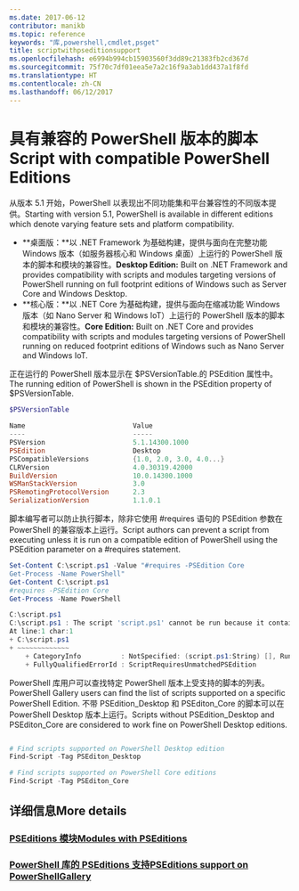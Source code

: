 ```yaml
---
ms.date: 2017-06-12
contributor: manikb
ms.topic: reference
keywords: "库,powershell,cmdlet,psget"
title: scriptwithpseditionsupport
ms.openlocfilehash: e6994b994cb15903560f3dd89c21383fb2cd367d
ms.sourcegitcommit: 75f70c7df01eea5e7a2c16f9a3ab1dd437a1f8fd
ms.translationtype: HT
ms.contentlocale: zh-CN
ms.lasthandoff: 06/12/2017
---
```

# <a name="script-with-compatible-powershell-editions"></a><span data-ttu-id="cc904-103">具有兼容的 PowerShell 版本的脚本</span><span class="sxs-lookup"><span data-stu-id="cc904-103">Script with compatible PowerShell Editions</span></span>
<span data-ttu-id="cc904-104">从版本 5.1 开始，PowerShell 以表现出不同功能集和平台兼容性的不同版本提供。</span><span class="sxs-lookup"><span data-stu-id="cc904-104">Starting with version 5.1, PowerShell is available in different editions which denote varying feature sets and platform compatibility.</span></span>

- <span data-ttu-id="cc904-105">**桌面版：**以 .NET Framework 为基础构建，提供与面向在完整功能 Windows 版本（如服务器核心和 Windows 桌面）上运行的 PowerShell 版本的脚本和模块的兼容性。</span><span class="sxs-lookup"><span data-stu-id="cc904-105">**Desktop Edition:** Built on .NET Framework and provides compatibility with scripts and modules targeting versions of PowerShell running on full footprint editions of Windows such as Server Core and Windows Desktop.</span></span>
- <span data-ttu-id="cc904-106">**核心版：**以 .NET Core 为基础构建，提供与面向在缩减功能 Windows 版本（如 Nano Server 和 Windows IoT）上运行的 PowerShell 版本的脚本和模块的兼容性。</span><span class="sxs-lookup"><span data-stu-id="cc904-106">**Core Edition:** Built on .NET Core and provides compatibility with scripts and modules targeting versions of PowerShell running on reduced footprint editions of Windows such as Nano Server and Windows IoT.</span></span>

<span data-ttu-id="cc904-107">正在运行的 PowerShell 版本显示在 $PSVersionTable.的 PSEdition 属性中。</span><span class="sxs-lookup"><span data-stu-id="cc904-107">The running edition of PowerShell is shown in the PSEdition property of $PSVersionTable.</span></span>
```powershell
$PSVersionTable

Name                           Value
----                           -----
PSVersion                      5.1.14300.1000
PSEdition                      Desktop
PSCompatibleVersions           {1.0, 2.0, 3.0, 4.0...}
CLRVersion                     4.0.30319.42000
BuildVersion                   10.0.14300.1000
WSManStackVersion              3.0
PSRemotingProtocolVersion      2.3
SerializationVersion           1.1.0.1
```

<span data-ttu-id="cc904-108">脚本编写者可以防止执行脚本，除非它使用 #requires 语句的 PSEdition 参数在 PowerShell 的兼容版本上运行。</span><span class="sxs-lookup"><span data-stu-id="cc904-108">Script authors can prevent a script from executing unless it is run on a compatible edition of PowerShell using the PSEdition parameter on a #requires statement.</span></span>
```powershell
Set-Content C:\script.ps1 -Value "#requires -PSEdition Core
Get-Process -Name PowerShell"
Get-Content C:\script.ps1
#requires -PSEdition Core
Get-Process -Name PowerShell

C:\script.ps1
C:\script.ps1 : The script 'script.ps1' cannot be run because it contained a "#requires" statement for PowerShell Core edition. The edition of PowerShell that is required by the script does not match the currently running PowerShell Desktop edition.
At line:1 char:1
+ C:\script.ps1
+ ~~~~~~~~~~~~~
    + CategoryInfo          : NotSpecified: (script.ps1:String) [], RuntimeException
    + FullyQualifiedErrorId : ScriptRequiresUnmatchedPSEdition
```

<span data-ttu-id="cc904-109">PowerShell 库用户可以查找特定 PowerShell 版本上受支持的脚本的列表。</span><span class="sxs-lookup"><span data-stu-id="cc904-109">PowerShell Gallery users can find the list of scripts supported on a specific PowerShell Edition.</span></span>
<span data-ttu-id="cc904-110">不带 PSEdition_Desktop 和 PSEditon_Core 的脚本可以在 PowerShell Desktop 版本上运行。</span><span class="sxs-lookup"><span data-stu-id="cc904-110">Scripts without PSEdition_Desktop and PSEditon_Core are considered to work fine on PowerShell Desktop editions.</span></span>

```powershell

# Find scripts supported on PowerShell Desktop edition
Find-Script -Tag PSEditon_Desktop

# Find scripts supported on PowerShell Core editions
Find-Script -Tag PSEditon_Core

```

## <a name="more-details"></a><span data-ttu-id="cc904-111">详细信息</span><span class="sxs-lookup"><span data-stu-id="cc904-111">More details</span></span>
### <a name="modules-with-pseditionsmodulemodulewithpseditionsupportmd"></a>[<span data-ttu-id="cc904-112">PSEditions 模块</span><span class="sxs-lookup"><span data-stu-id="cc904-112">Modules with PSEditions</span></span>](../module/modulewithpseditionsupport.md)
### <a name="pseditions-support-on-powershellgallerypsgallerypsgallerypseditionsmd"></a>[<span data-ttu-id="cc904-113">PowerShell 库的 PSEditions 支持</span><span class="sxs-lookup"><span data-stu-id="cc904-113">PSEditions support on PowerShellGallery</span></span>](../../psgallery/psgallery_pseditions.md)

